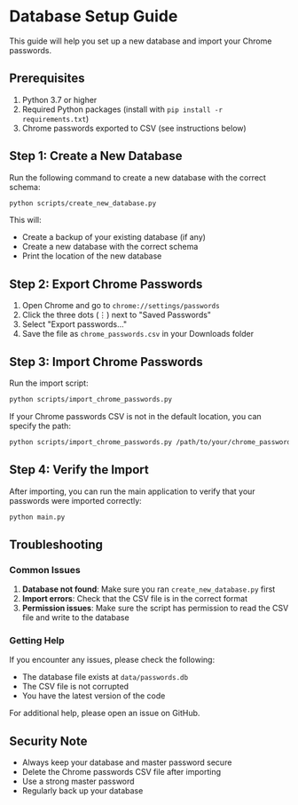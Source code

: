 # Database Setup Guide

This guide will help you set up a new database and import your Chrome passwords.

## Prerequisites

1. Python 3.7 or higher
2. Required Python packages (install with `pip install -r requirements.txt`)
3. Chrome passwords exported to CSV (see instructions below)

## Step 1: Create a New Database

Run the following command to create a new database with the correct schema:

```bash
python scripts/create_new_database.py
```

This will:
- Create a backup of your existing database (if any)
- Create a new database with the correct schema
- Print the location of the new database

## Step 2: Export Chrome Passwords

1. Open Chrome and go to `chrome://settings/passwords`
2. Click the three dots (⋮) next to "Saved Passwords"
3. Select "Export passwords..."
4. Save the file as `chrome_passwords.csv` in your Downloads folder

## Step 3: Import Chrome Passwords

Run the import script:

```bash
python scripts/import_chrome_passwords.py
```

If your Chrome passwords CSV is not in the default location, you can specify the path:

```bash
python scripts/import_chrome_passwords.py /path/to/your/chrome_passwords.csv
```

## Step 4: Verify the Import

After importing, you can run the main application to verify that your passwords were imported correctly:

```bash
python main.py
```

## Troubleshooting

### Common Issues

1. **Database not found**: Make sure you ran `create_new_database.py` first
2. **Import errors**: Check that the CSV file is in the correct format
3. **Permission issues**: Make sure the script has permission to read the CSV file and write to the database

### Getting Help

If you encounter any issues, please check the following:
- The database file exists at `data/passwords.db`
- The CSV file is not corrupted
- You have the latest version of the code

For additional help, please open an issue on GitHub.

## Security Note

- Always keep your database and master password secure
- Delete the Chrome passwords CSV file after importing
- Use a strong master password
- Regularly back up your database
